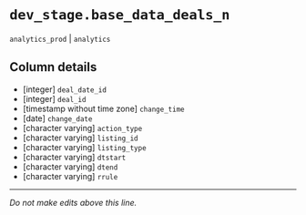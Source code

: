 # `dev_stage.base_data_deals_n`
`analytics_prod` | `analytics`

## Column details
* [integer]   `deal_date_id`
* [integer]   `deal_id`
* [timestamp without time zone] `change_time`
* [date]      `change_date`
* [character varying] `action_type`
* [character varying] `listing_id`
* [character varying] `listing_type`
* [character varying] `dtstart`
* [character varying] `dtend`
* [character varying] `rrule`

-------------------------------------------------------------------------------
*Do not make edits above this line.*
